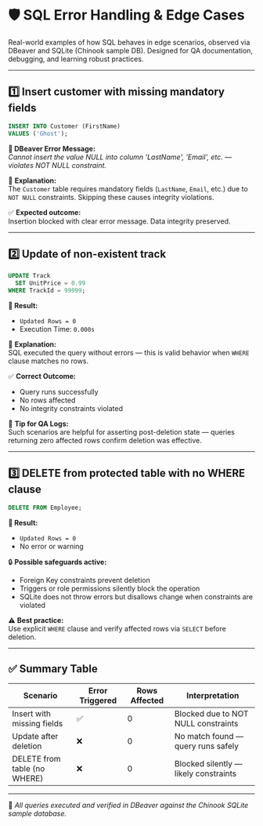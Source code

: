 # 🛡️ SQL Error Handling & Edge Cases

Real-world examples of how SQL behaves in edge scenarios, observed via DBeaver and SQLite (Chinook sample DB). Designed for QA documentation, debugging, and learning robust practices.

---

## 1️⃣ Insert customer with missing mandatory fields

```sql
INSERT INTO Customer (FirstName)
VALUES ('Ghost');
```

**🧨 DBeaver Error Message:**  
*Cannot insert the value NULL into column 'LastName', 'Email', etc. — violates NOT NULL constraint.*

📎 **Explanation:**  
The `Customer` table requires mandatory fields (`LastName`, `Email`, etc.) due to `NOT NULL` constraints. Skipping these causes integrity violations.

✅ **Expected outcome:**  
Insertion blocked with clear error message. Data integrity preserved.

---

## 2️⃣ Update of non-existent track

```sql
UPDATE Track
  SET UnitPrice = 0.99
WHERE TrackId = 99999;
```

**🧾 Result:**
- `Updated Rows = 0`  
- Execution Time: `0.000s`

📌 **Explanation:**  
SQL executed the query without errors — this is valid behavior when `WHERE` clause matches no rows.

✅ **Correct Outcome:**  
- Query runs successfully  
- No rows affected  
- No integrity constraints violated

🧠 **Tip for QA Logs:**  
Such scenarios are helpful for asserting post-deletion state — queries returning zero affected rows confirm deletion was effective.

---

## 3️⃣ DELETE from protected table with no WHERE clause

```sql
DELETE FROM Employee;
```

**🧷 Result:**
- `Updated Rows = 0`  
- No error or warning

🔒 **Possible safeguards active:**
- Foreign Key constraints prevent deletion
- Triggers or role permissions silently block the operation
- SQLite does not throw errors but disallows change when constraints are violated

⚠️ **Best practice:**  
Use explicit `WHERE` clause and verify affected rows via `SELECT` before deletion.

---

## ✅ Summary Table

| Scenario                              | Error Triggered | Rows Affected | Interpretation                         |
|---------------------------------------|-----------------|----------------|----------------------------------------|
| Insert with missing fields            | ✅               | 0              | Blocked due to NOT NULL constraints    |
| Update after deletion                 | ❌               | 0              | No match found — query runs safely     |
| DELETE from table (no WHERE)          | ❌               | 0              | Blocked silently — likely constraints  |

---

📘 *All queries executed and verified in DBeaver against the Chinook SQLite sample database.*